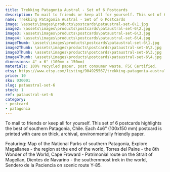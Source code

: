 ```yaml
---
title: Trekking Patagonia Austral - Set of 6 Postcards
description: To mail to friends or keep all for yourself. This set of 6 postcards highlights the best of southern Patagonia, Chile. Each 4x6" postcard is printed with care on thick, archival, environmentally friendly paper.
name: Trekking Patagonia Austral - Set of 6 Postcards
image: \assets\images\products\postcards\pataustral-set-6\1.jpg
image2: \assets\images\products\postcards\pataustral-set-6\2.jpg
image3: \assets\images\products\postcards\pataustral-set-6\3.jpg
image4: \assets\images\products\postcards\pataustral-set-6\4.jpg
imageThumb: \assets\images\products\postcards\pataustral-set-6\1.jpg
image2Thumb: \assets\images\products\postcards\pataustral-set-6\2.jpg
image3Thumb: \assets\images\products\postcards\pataustral-set-6\3.jpg
image4Thumb: \assets\images\products\postcards\pataustral-set-6\4.jpg
dimensions: 4" x 6" (100mm x 150mm)
materials: 100% recycled paper, post consumer waste. FSC Certified.
etsy: https://www.etsy.com/listing/904925567/trekking-patagonia-austral-chile-set-of
price: 10
sku: 030001
slug: pataustral-set-6
stock: 1
ref: pataustral-set-6
category:
- postcard
- patagonia
---
```

To mail to friends or keep all for yourself. This set of 6 postcards highlights the best of southern Patagonia, Chile. Each 4x6” (100x150 mm) postcard is printed with care on thick, archival, environmentally friendly paper.

Featuring: Map of the National Parks of southern Patagonia, Explore Magallanes - the region at the end of the world, Torres del Paine - the 8th Wonder of the World, Cape Froward - Patrimonial route on the Strait of Magellan, Dientes de Navarino - the southernmost trek in the world, Sendero de la Paciencia on scenic route Y-85.
